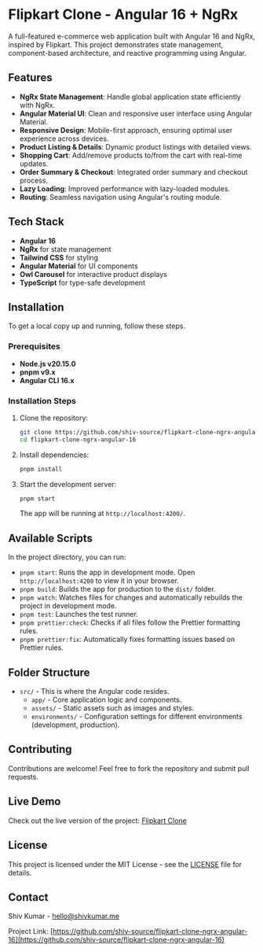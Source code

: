 # Flipkart Clone - Angular 16 + NgRx

A full-featured e-commerce web application built with Angular 16 and NgRx, inspired by Flipkart. This project demonstrates state management, component-based architecture, and reactive programming using Angular.

## Features

- **NgRx State Management**: Handle global application state efficiently with NgRx.
- **Angular Material UI**: Clean and responsive user interface using Angular Material.
- **Responsive Design**: Mobile-first approach, ensuring optimal user experience across devices.
- **Product Listing & Details**: Dynamic product listings with detailed views.
- **Shopping Cart**: Add/remove products to/from the cart with real-time updates.
- **Order Summary & Checkout**: Integrated order summary and checkout process.
- **Lazy Loading**: Improved performance with lazy-loaded modules.
- **Routing**: Seamless navigation using Angular's routing module.
  
## Tech Stack

- **Angular 16**
- **NgRx** for state management
- **Tailwind CSS** for styling
- **Angular Material** for UI components
- **Owl Carousel** for interactive product displays
- **TypeScript** for type-safe development

## Installation

To get a local copy up and running, follow these steps.

### Prerequisites

- **Node.js v20.15.0**
- **pnpm v9.x** 
- **Angular CLI 16.x**

### Installation Steps

1. Clone the repository:
   ```bash
   git clone https://github.com/shiv-source/flipkart-clone-ngrx-angular-16.git
   cd flipkart-clone-ngrx-angular-16
   ```

2. Install dependencies:
   ```bash
   pnpm install
   ```

3. Start the development server:
   ```bash
   pnpm start
   ```

   The app will be running at `http://localhost:4200/`.

## Available Scripts

In the project directory, you can run:

- `pnpm start`: Runs the app in development mode. Open `http://localhost:4200` to view it in your browser.
- `pnpm build`: Builds the app for production to the `dist/` folder.
- `pnpm watch`: Watches files for changes and automatically rebuilds the project in development mode.
- `pnpm test`: Launches the test runner.
- `pnpm prettier:check`: Checks if all files follow the Prettier formatting rules.
- `pnpm prettier:fix`: Automatically fixes formatting issues based on Prettier rules.

## Folder Structure

- `src/` - This is where the Angular code resides.
  - `app/` - Core application logic and components.
  - `assets/` - Static assets such as images and styles.
  - `environments/` - Configuration settings for different environments (development, production).

## Contributing

Contributions are welcome! Feel free to fork the repository and submit pull requests.

## Live Demo

Check out the live version of the project: [Flipkart Clone](https://flipkart.shivkumar.me)

## License

This project is licensed under the MIT License - see the [LICENSE](LICENSE) file for details.

## Contact

Shiv Kumar - [hello@shivkumar.me](mailto:hello@shivkumar.me)

Project Link: [https://github.com/shiv-source/flipkart-clone-ngrx-angular-16](https://github.com/shiv-source/flipkart-clone-ngrx-angular-16)
